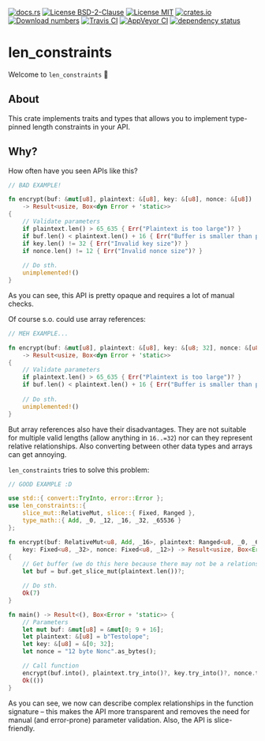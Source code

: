 [![docs.rs](https://docs.rs/len_constraints/badge.svg)](https://docs.rs/len_constraints)
[![License BSD-2-Clause](https://img.shields.io/badge/License-BSD--2--Clause-blue.svg)](https://opensource.org/licenses/BSD-2-Clause)
[![License MIT](https://img.shields.io/badge/License-MIT-blue.svg)](https://opensource.org/licenses/MIT)
[![crates.io](https://img.shields.io/crates/v/len_constraints.svg)](https://crates.io/crates/len_constraints)
[![Download numbers](https://img.shields.io/crates/d/len_constraints.svg)](https://crates.io/crates/len_constraints)
[![Travis CI](https://travis-ci.org/KizzyCode/len_constraints.svg?branch=master)](https://travis-ci.org/KizzyCode/len_constraints)
[![AppVeyor CI](https://ci.appveyor.com/api/projects/status/github/KizzyCode/len_constraints?svg=true)](https://ci.appveyor.com/project/KizzyCode/len-constraints)
[![dependency status](https://deps.rs/crate/len_constraints/0.1.0/status.svg)](https://deps.rs/crate/len_constraints/0.1.0)


# len_constraints
Welcome to `len_constraints` 🎉


## About
This crate implements traits and types that allows you to implement type-pinned length constraints
in your API.


## Why?
How often have you seen APIs like this?
```rust
// BAD EXAMPLE!

fn encrypt(buf: &mut[u8], plaintext: &[u8], key: &[u8], nonce: &[u8])
	-> Result<usize, Box<dyn Error + 'static>>
{
	// Validate parameters
	if plaintext.len() > 65_635 { Err("Plaintext is too large")? }
	if buf.len() < plaintext.len() + 16 { Err("Buffer is smaller than plaintext length")? }
	if key.len() != 32 { Err("Invalid key size")? }
	if nonce.len() != 12 { Err("Invalid nonce size")? }
	
	// Do sth.
	unimplemented!()
}
```
As you can see, this API is pretty opaque and requires a lot of manual checks.

Of course s.o. could use array references:
```rust
// MEH EXAMPLE...

fn encrypt(buf: &mut[u8], plaintext: &[u8], key: &[u8; 32], nonce: &[u8; 12])
	-> Result<usize, Box<dyn Error + 'static>>
{
	// Validate parameters
	if plaintext.len() > 65_635 { Err("Plaintext is too large")? }
	if buf.len() < plaintext.len() + 16 { Err("Buffer is smaller than plaintext length")? }
	
	// Do sth.
	unimplemented!()
}
```
But array references also have their disadvantages. They are not suitable for multiple valid lengths
(allow anything in `16..=32`) nor can they represent relative relationships. Also converting between
other data types and arrays can get annoying.

`len_constraints` tries to solve this problem:
```rust
// GOOD EXAMPLE :D

use std::{ convert::TryInto, error::Error };
use len_constraints::{
	slice_mut::RelativeMut, slice::{ Fixed, Ranged },
	type_math::{ Add, _0, _12, _16, _32, _65536 }
};

fn encrypt(buf: RelativeMut<u8, Add, _16>, plaintext: Ranged<u8, _0, _65536>,
	key: Fixed<u8, _32>, nonce: Fixed<u8, _12>) -> Result<usize, Box<Error + 'static>>
{
	// Get buffer (we do this here because there may not be a relationship at an earlier stage)
	let buf = buf.get_slice_mut(plaintext.len())?;

	// Do sth.
	Ok(7)
}

fn main() -> Result<(), Box<Error + 'static>> {
	// Parameters
	let mut buf: &mut[u8] = &mut[0; 9 + 16];
	let plaintext: &[u8] = b"Testolope";
	let key: &[u8] = &[0; 32];
	let nonce = "12 byte Nonc".as_bytes();

	// Call function
	encrypt(buf.into(), plaintext.try_into()?, key.try_into()?, nonce.try_into()?)?;
	Ok(())
}
```
As you can see, we now can describe complex relationships in the function signature – this makes the
API more transparent and removes the need for manual (and error-prone) parameter validation. Also,
the API is slice-friendly.